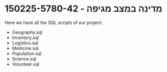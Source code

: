 # 150225-5780-42 - מדינה במצב מגיפה

Here we have all the SQL scripts of our project:

* Geography.sql
* Inventory.sql
* Logistics.sql
* Medicine.sql
* Population.sql
* Science.sql
* Volunteer.sql
 
